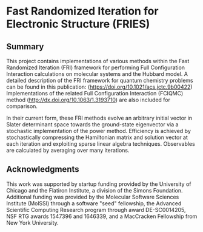 Fast Randomized Iteration for Electronic Structure (FRIES)
==========================================================

## Summary

This project contains implementations of various methods within the Fast Randomized Iteration (FRI) framework for performing Full Configuration Interaction calculations on molecular systems and the Hubbard model. A detailed description of the FRI framework for quantum chemistry problems can be found in this publication: (https://doi.org/10.1021/acs.jctc.9b00422) Implementations of the related Full Configuration Interaction (FCIQMC) method (http://dx.doi.org/10.1063/1.3193710) are also included for comparison.

In their current form, these FRI methods evolve an arbitrary initial vector in Slater determinant space towards the ground-state eigenvector via a stochastic implementation of the power method. Efficiency is achieved by stochastically compressing the Hamiltonian matrix and solution vector at each iteration and exploiting sparse linear algebra techniques. Observables are calculated by averaging over many iterations.

## Acknowledgments

This work was supported by startup funding provided by the University of Chicago and the Flatiron Institute, a division of the Simons Foundation. Additional funding was provided by the Molecular Software Sciences Institute (MolSSI) through a software "seed" fellowship, the Advanced Scientific Computing Research program through award DE-SC0014205, NSF RTG awards 1547396 and 1646339, and a MacCracken Fellowship from New York University.
